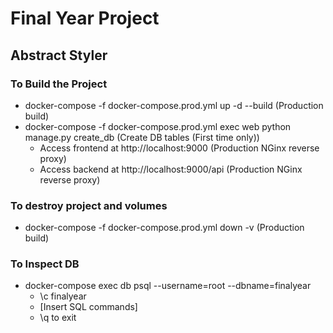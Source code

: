 # Final Year Project

## Abstract Styler

### To Build the Project

* docker-compose -f docker-compose.prod.yml up -d --build (Production build)
* docker-compose -f docker-compose.prod.yml exec web python manage.py create_db (Create DB tables (First time only))
    * Access frontend at http://localhost:9000 (Production NGinx reverse proxy)
    * Access backend at http://localhost:9000/api (Production NGinx reverse proxy)

### To destroy project and volumes

* docker-compose -f docker-compose.prod.yml down -v (Production build)

### To Inspect DB

* docker-compose exec db psql --username=root --dbname=finalyear
    * \c finalyear
    * [Insert SQL commands]
    * \q to exit




